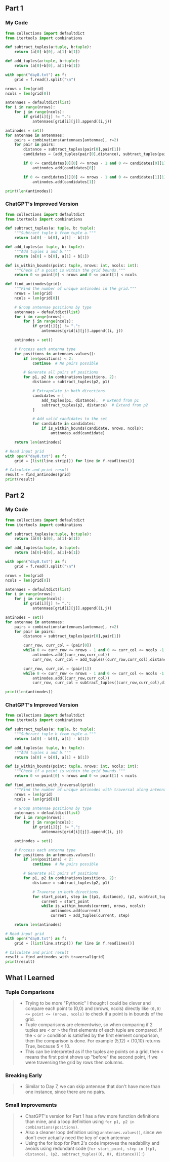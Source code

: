 ## Part 1
### My Code
```py
from collections import defaultdict
from itertools import combinations

def subtract_tuples(a:tuple, b:tuple):
    return (a[0]-b[0], a[1]-b[1])

def add_tuples(a:tuple, b:tuple):
    return (a[0]+b[0], a[1]+b[1])

with open("day8.txt") as f:
    grid = f.read().split("\n")

nrows = len(grid)
ncols = len(grid[0])

antennaes = defaultdict(list)
for i in range(nrows):
    for j in range(ncols):
        if grid[i][j] != ".":
            antennaes[grid[i][j]].append((i,j))

antinodes = set()
for antennae in antennaes:
    pairs = combinations(antennaes[antennae], r=2)
    for pair in pairs:
        distance = subtract_tuples(pair[0],pair[1])
        candidates = (add_tuples(pair[0],distance), subtract_tuples(pair[1], distance))

        if 0 <= candidates[0][0] <= nrows - 1 and 0 <= candidates[0][1] <= ncols - 1:
            antinodes.add(candidates[0])

        if 0 <= candidates[1][0] <= nrows - 1 and 0 <= candidates[1][1] <= ncols - 1:
            antinodes.add(candidates[1])

print(len(antinodes))
```
### ChatGPT's Improved Version
```py
from collections import defaultdict
from itertools import combinations

def subtract_tuples(a: tuple, b: tuple):
    """Subtract tuple b from tuple a."""
    return (a[0] - b[0], a[1] - b[1])

def add_tuples(a: tuple, b: tuple):
    """Add tuples a and b."""
    return (a[0] + b[0], a[1] + b[1])

def is_within_bounds(point: tuple, nrows: int, ncols: int):
    """Check if a point is within the grid bounds."""
    return 0 <= point[0] < nrows and 0 <= point[1] < ncols

def find_antinodes(grid):
    """Find the number of unique antinodes in the grid."""
    nrows = len(grid)
    ncols = len(grid[0])

    # Group antennae positions by type
    antennaes = defaultdict(list)
    for i in range(nrows):
        for j in range(ncols):
            if grid[i][j] != ".":
                antennaes[grid[i][j]].append((i, j))

    antinodes = set()

    # Process each antenna type
    for positions in antennaes.values():
        if len(positions) < 2:
            continue  # No pairs possible

        # Generate all pairs of positions
        for p1, p2 in combinations(positions, 2):
            distance = subtract_tuples(p2, p1)

            # Extrapolate in both directions
            candidates = [
                add_tuples(p1, distance),  # Extend from p1
                subtract_tuples(p2, distance)  # Extend from p2
            ]

            # Add valid candidates to the set
            for candidate in candidates:
                if is_within_bounds(candidate, nrows, ncols):
                    antinodes.add(candidate)

    return len(antinodes)

# Read input grid
with open("day8.txt") as f:
    grid = [list(line.strip()) for line in f.readlines()]

# Calculate and print result
result = find_antinodes(grid)
print(result)
```
## Part 2
### My Code
```py
from collections import defaultdict
from itertools import combinations

def subtract_tuples(a:tuple, b:tuple):
    return (a[0]-b[0], a[1]-b[1])

def add_tuples(a:tuple, b:tuple):
    return (a[0]+b[0], a[1]+b[1])

with open("day8.txt") as f:
    grid = f.read().split("\n")

nrows = len(grid)
ncols = len(grid[0])

antennaes = defaultdict(list)
for i in range(nrows):
    for j in range(ncols):
        if grid[i][j] != ".":
            antennaes[grid[i][j]].append((i,j))

antinodes = set()
for antennae in antennaes:
    pairs = combinations(antennaes[antennae], r=2)
    for pair in pairs:
        distance = subtract_tuples(pair[0],pair[1])

        curr_row, curr_col = (pair[0])
        while 0 <= curr_row <= nrows - 1 and 0 <= curr_col <= ncols -1:
            antinodes.add((curr_row,curr_col))
            curr_row, curr_col = add_tuples((curr_row,curr_col),distance)

        curr_row, curr_col = (pair[1])
        while 0 <= curr_row <= nrows - 1 and 0 <= curr_col <= ncols -1:
            antinodes.add((curr_row,curr_col))
            curr_row, curr_col = subtract_tuples((curr_row,curr_col),distance)

print(len(antinodes))
```
### ChatGPT's Improved Version
```py
from collections import defaultdict
from itertools import combinations

def subtract_tuples(a: tuple, b: tuple):
    """Subtract tuple b from tuple a."""
    return (a[0] - b[0], a[1] - b[1])

def add_tuples(a: tuple, b: tuple):
    """Add tuples a and b."""
    return (a[0] + b[0], a[1] + b[1])

def is_within_bounds(point: tuple, nrows: int, ncols: int):
    """Check if a point is within the grid bounds."""
    return 0 <= point[0] < nrows and 0 <= point[1] < ncols

def find_antinodes_with_traversal(grid):
    """Find the number of unique antinodes with traversal along antenna paths."""
    nrows = len(grid)
    ncols = len(grid[0])

    # Group antennae positions by type
    antennaes = defaultdict(list)
    for i in range(nrows):
        for j in range(ncols):
            if grid[i][j] != ".":
                antennaes[grid[i][j]].append((i, j))

    antinodes = set()

    # Process each antenna type
    for positions in antennaes.values():
        if len(positions) < 2:
            continue  # No pairs possible

        # Generate all pairs of positions
        for p1, p2 in combinations(positions, 2):
            distance = subtract_tuples(p2, p1)

            # Traverse in both directions
            for start_point, step in [(p1, distance), (p2, subtract_tuples((0, 0), distance))]:
                current = start_point
                while is_within_bounds(current, nrows, ncols):
                    antinodes.add(current)
                    current = add_tuples(current, step)

    return len(antinodes)

# Read input grid
with open("day8.txt") as f:
    grid = [list(line.strip()) for line in f.readlines()]

# Calculate and print result
result = find_antinodes_with_traversal(grid)
print(result)
```

## What I Learned
### Tuple Comparisons
> * Trying to be more "Pythonic" I thought I could be clever and compare each point to (0,0) and (nrows, ncols) directly like `(0,0) <= point <= (nrows, ncols)` to check if a point is in bounds of the grid. 
> * Tuple comparisons are elementwise, so when comparing if 2 tuples are < or > the first elements of each tuple are compared. If the < or > condition is satisfied by the first element comparison, then the comparison is done. For example (5,12) < (10,10) returns True, because 5 < 10. 
> * This can be interpreted as if the tuples are points on a grid, then < means the first point shows up "before" the second point, if we were traversing the grid by rows then columns.

### Breaking Early
> * Similar to Day 7, we can skip antennae that don't have more than one instance, since there are no pairs.

### Small Improvements
> * ChatGPT's version for Part 1 has a few more function definitions than mine, and a loop definition using `for p1, p2 in combinations(positions)`.
> * Also a cleaner loop definition using `anntenaes.values()`, since we don't ever actually need the key of each antennae
> * Using the for loop for Part 2's code improves the readability and avoids using redundant code (`for start_point, step in [(p1, distance), (p2, subtract_tuples((0, 0), distance))]:`)